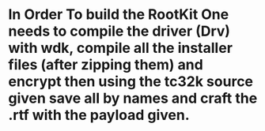 # In Order To build the RootKit One needs to compile the driver (Drv) with wdk, compile all the installer files (after zipping them) and encrypt then using the tc32k source given save all by names and craft the .rtf with the payload given. 
